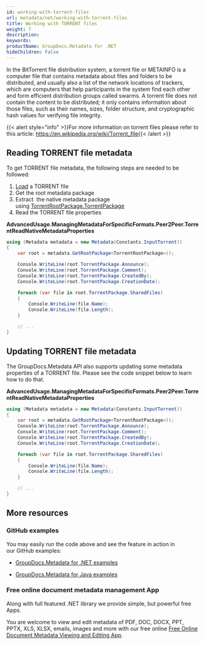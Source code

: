 ```yaml
---
id: working-with-torrent-files
url: metadata/net/working-with-torrent-files
title: Working with TORRENT files
weight: 7
description: 
keywords: 
productName: GroupDocs.Metadata for .NET
hideChildren: False
---
```

In the BitTorrent file distribution system, a torrent file or METAINFO is a computer file that contains metadata about files and folders to be distributed, and usually also a list of the network locations of trackers, which are computers that help participants in the system find each other and form efficient distribution groups called swarms. A torrent file does not contain the content to be distributed; it only contains information about those files, such as their names, sizes, folder structure, and cryptographic hash values for verifying file integrity. 

{{< alert style="info" >}}For more information on torrent files please refer to this article: https://en.wikipedia.org/wiki/Torrent_file{{< /alert >}}

## Reading TORRENT file metadata

To get TORRENT file metadata, the following steps are needed to be followed:

1.  [Load](Loading%2Bfiles.html) a TORRENT file
2.  Get the root metadata package
3.  Extract  the native metadata package using [TorrentRootPackage.TorrentPackage](https://apireference.groupdocs.com/net/metadata/groupdocs.metadata.formats.peer2peer/torrentrootpackage/properties/torrentpackage)
4.  Read the TORRENT file properties

**AdvancedUsage.ManagingMetadataForSpecificFormats.Peer2Peer.TorrentReadNativeMetadataProperties**

```csharp
using (Metadata metadata = new Metadata(Constants.InputTorrent))
{
	var root = metadata.GetRootPackage<TorrentRootPackage>();

	Console.WriteLine(root.TorrentPackage.Announce);
	Console.WriteLine(root.TorrentPackage.Comment);
	Console.WriteLine(root.TorrentPackage.CreatedBy);
	Console.WriteLine(root.TorrentPackage.CreationDate);

	foreach (var file in root.TorrentPackage.SharedFiles)
	{
		Console.WriteLine(file.Name);
		Console.WriteLine(file.Length);
	}

	// ...
}
```

## Updating TORRENT file metadata

The GroupDocs.Metadata API also supports updating some metadata properties of a TORRENT file. Please see the code snippet below to learn how to do that.

**AdvancedUsage.ManagingMetadataForSpecificFormats.Peer2Peer.TorrentReadNativeMetadataProperties**

```csharp
using (Metadata metadata = new Metadata(Constants.InputTorrent))
{
	var root = metadata.GetRootPackage<TorrentRootPackage>();
	Console.WriteLine(root.TorrentPackage.Announce);
	Console.WriteLine(root.TorrentPackage.Comment);
	Console.WriteLine(root.TorrentPackage.CreatedBy);
	Console.WriteLine(root.TorrentPackage.CreationDate);

	foreach (var file in root.TorrentPackage.SharedFiles)
	{
		Console.WriteLine(file.Name);
		Console.WriteLine(file.Length);
	}

	// ...
}
```

## More resources

### GitHub examples

You may easily run the code above and see the feature in action in our GitHub examples:

*   [GroupDocs.Metadata for .NET examples](https://github.com/groupdocs-metadata/GroupDocs.Metadata-for-.NET)
    
*   [GroupDocs.Metadata for Java examples](https://github.com/groupdocs-metadata/GroupDocs.Metadata-for-Java)
    

### Free online document metadata management App

Along with full featured .NET library we provide simple, but powerful free Apps.

You are welcome to view and edit metadata of PDF, DOC, DOCX, PPT, PPTX, XLS, XLSX, emails, images and more with our free online [Free Online Document Metadata Viewing and Editing App](https://products.groupdocs.app/metadata).
